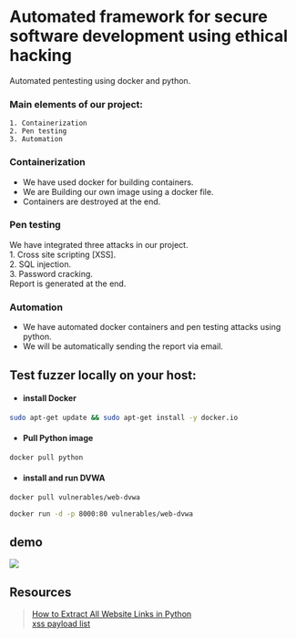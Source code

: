 # Automated framework for secure software development using ethical hacking
Automated pentesting using docker and python.

### Main elements of our project:

    1. Containerization
    2. Pen testing
    3. Automation
    

### Containerization

* We have used docker for building containers.
* We are Building our own image using a docker file.
* Containers are destroyed at the end.

### Pen testing

 We have integrated three attacks in our project.<br>
    1. Cross site scripting [XSS].<br>
    2. SQL injection.<br>
    3. Password cracking.<br>
 Report is generated at the end.
    
### Automation

* We have automated docker containers and pen testing attacks using python.
* We will be automatically sending the report via email.

## Test fuzzer locally on your host:

* #### install Docker

```sh
sudo apt-get update && sudo apt-get install -y docker.io
```

* #### Pull Python image

```sh
docker pull python
```

* #### install and run DVWA
```sh
docker pull vulnerables/web-dvwa
```
```sh
docker run -d -p 8000:80 vulnerables/web-dvwa
```
## demo
![](demo.gif)
## Resources
> [How to Extract All Website Links in Python](https://www.thepythoncode.com/article/extract-all-website-links-python)<br>
> [xss payload list](https://github.com/payloadbox/xss-payload-list)

